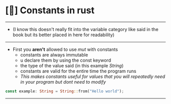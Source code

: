 # [🦀] Constants in rust 
--------------------------------------------------------------------------------------------------------------------------------- 
- (I know this doesn't really fit into the variable category like said in the book but its better placed in here for readability)
---------------------------------------------------------------------------------------------------------------------------------
- First you **aren't** allowed to use *mut* with constants
  - constants are always immutable
  - u declare them by using the const keyword
  - the type of the value said (in this example *String*)
  - constants are valid for the entire time the program runs
  - *This makes constants useful for values that you will repeatedly need in your program but dont need to modify*
```rust
const example: String = String::from("Hello world");
```
---------------------------------------------------------------------------------------------------------------------------------
